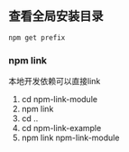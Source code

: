 ## 查看全局安装目录
```
npm get prefix
```

### npm link
本地开发依赖可以直接link
1. cd npm-link-module
2. npm link
3. cd ..
4. cd npm-link-example
5. npm link npm-link-module